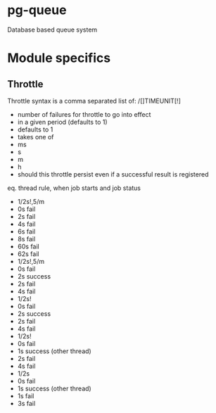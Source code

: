 # pg-queue
Database based queue system


# Module specifics

## Throttle

Throttle syntax is a comma separated list of:
 <NUMBER>/[<NUMBER>]TIMEUNIT[!]
 * number of failures for throttle to go into effect
 * in a given period (defaults to 1)
  * defaults to 1
  * takes one of
   * ms
   * s
   * m
   * h
 * should this throttle persist even if a successful result is registered

eq. thread rule, when job starts and job status
 * 1/2s!,5/m
  * 0s fail
  * 2s fail
  * 4s fail
  * 6s fail
  * 8s fail
  * 60s fail
  * 62s fail
 * 1/2s!,5/m
  * 0s fail
  * 2s success
  * 2s fail
  * 4s fail
 * 1/2s!
  * 0s fail
  * 2s success
  * 2s fail
  * 4s fail
 * 1/2s!
  * 0s fail
  * 1s success (other thread)
  * 2s fail
  * 4s fail
 * 1/2s
  * 0s fail
  * 1s success (other thread)
  * 1s fail
  * 3s fail

